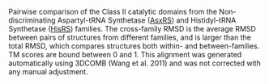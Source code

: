 Pairwise comparison of the Class II catalytic domains from the Non-discriminating Aspartyl-tRNA Synthetase (<a href='/class2/asp2'>AsxRS</a>) and Histidyl-tRNA Synthetase (<a href='/class2/his'>HisRS</a>) families. 
	The cross-family RMSD is the average RMSD between pairs of structures from different families, and is
	 larger than the total RMSD, which compares structures both within- and between-families. TM scores are bound between 0 and 1. 
	 This alignment was generated automatically using 3DCOMB (Wang et al. 2011) and was not corrected with any manual adjustment.
